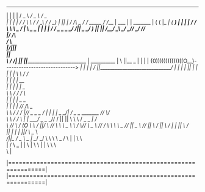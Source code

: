 ____   ____          ____              ___               ___
|  |   |  |         /  _ \           _/ _ \            _/ _ \
|  |   |  |        /  / \ \         / _/ \_\          / _/ \_)
|  |___|  |      _/  /___\ \_      / /     _____     / /___
|   ___   |     |  _______   |    ( (     |_   _|   (  ____)
|  |   |  |    /  /       \  \     \ \_   _/  |      \ \_   _
|  |   |  |  _/ _/         \_ \_    \_ \_/ _/||       \_ \_/ )
|__|   |__| /__/             \__\     \___/ _//         \___/
                                          _/_/           
                                         |_/
       /\                          
      /  \                         
     |/||\|                        
      _||_                         
      \  /                            /|
 ______||______                       ||_______________________________
|  __________  |        \             ||__                             \_
| |          | |       {0))))))))))))[[O__}-----------------------------_>
| |          | |        /             ||_______________________________/
| |          | |                      ||
| |          | |                      \|
\ \          / /                   
| |        | |             __       
| |        | |            |  \_     
\ \        / /          _/     \                                  
 | |      | |          _\_      \_                                   
 | |      | |       _//  /\       \_                                 
 \ \      / /      /  |/_/ \_  \_   \_                             __/
  | |    | |       \_  \_/| /    \_   \__     _______         /___/ \\/  
  \ \    / /         \   \| |            \___/   _   \__     _//     /
   ||    ||           \    \ \                / _       \_ _|       /  
   \\    //            \    \/                 (O    \    \  /     ||/
    \\  //              \  \ \        \_              \  \        _/
     \\//                \    \_        \                       //
      \/                  \ \   \        \          \_         //
      ||                   \_                         \       //
      ||                     \                               /
      ||                      \                  /      |   |
      ||                       \                   /        \
      ||                        |                    |_     |
     \||/                       \                 \__  \     \
    _/||\_                      /                    \_ \ _  |
     \__/                     _/           \     \     \   \  \_
     /  \                    |    |         \               \   \
                             |    /    \              \_     |   |
                              \   |             \       \      | |
                               \  \                             \ \
                                                                 \ |

|================================================================|
|================================================================|

